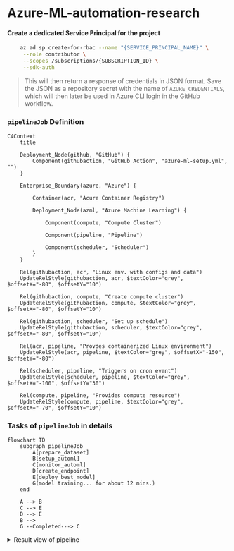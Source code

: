 # Azure-ML-automation-research

#### Create a dedicated Service Principal for the project

```bash
    az ad sp create-for-rbac --name "{SERVICE_PRINCIPAL_NAME}" \
     --role contributor \
     --scopes /subscriptions/{SUBSCRIPTION_ID} \
     --sdk-auth
```
> This will then return a response of credentials in JSON format. Save the JSON as a repository secret with the name of `AZURE_CREDENTIALS`, which will then later be used in Azure CLI login in the GitHub workflow. 

### `pipelineJob` Definition
```mermaid
C4Context
    title  
    
    Deployment_Node(github, "GitHub") {
        Component(githubaction, "GitHub Action", "azure-ml-setup.yml", "")
    }

    Enterprise_Boundary(azure, "Azure") {
        
        Container(acr, "Acure Container Registry")

        Deployment_Node(azml, "Azure Machine Learning") {
            
            Component(compute, "Compute Cluster")
            
            Component(pipeline, "Pipeline")
            
            Component(scheduler, "Scheduler")
        }
    }

    Rel(githubaction, acr, "Linux env. with configs and data")
    UpdateRelStyle(githubaction, acr, $textColor="grey", $offsetX="-80", $offsetY="10")

    Rel(githubaction, compute, "Create compute cluster")
    UpdateRelStyle(githubaction, compute, $textColor="grey", $offsetX="-80", $offsetY="10")

    Rel(githubaction, scheduler, "Set up schedule")
    UpdateRelStyle(githubaction, scheduler, $textColor="grey", $offsetX="-80", $offsetY="10")

    Rel(acr, pipeline, "Provdes containerized Linux environment")
    UpdateRelStyle(acr, pipeline, $textColor="grey", $offsetX="-150", $offsetY="-80")

    Rel(scheduler, pipeline, "Triggers on cron event")
    UpdateRelStyle(scheduler, pipeline, $textColor="grey", $offsetX="-100", $offsetY="30")

    Rel(compute, pipeline, "Provides compute resource")
    UpdateRelStyle(compute, pipeline, $textColor="grey", $offsetX="-70", $offsetY="10")
```

### Tasks of `pipelineJob` in details
```mermaid
flowchart TD
    subgraph pipelineJob
        A[prepare_dataset]
        B[setup_automl]
        C[monitor_automl]
        D[create_endpoint] 
        E[deploy_best_model]
        G(model training... for about 12 mins.) 
    end 
    
    A --> B 
    C --> E 
    D --> E 
    B -->      
    G --Completed---> C
```
<details>
  <summary>Result view of pipeline</summary>
  <img src="https://github.com/user-attachments/assets/edb2b43d-123e-4df0-8faf-a4b6fbe50bc6"></img>
</details>
